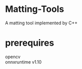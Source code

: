 # Matting-Tools
A matting tool implemented by C++

# prerequires  
opencv     
onnxruntime v1.10    
 

